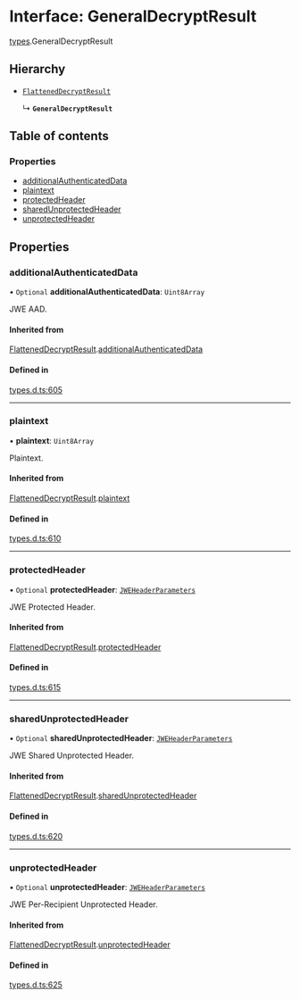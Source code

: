 # Interface: GeneralDecryptResult

[types](../modules/types.md).GeneralDecryptResult

## Hierarchy

- [`FlattenedDecryptResult`](types.FlattenedDecryptResult.md)

  ↳ **`GeneralDecryptResult`**

## Table of contents

### Properties

- [additionalAuthenticatedData](types.GeneralDecryptResult.md#additionalauthenticateddata)
- [plaintext](types.GeneralDecryptResult.md#plaintext)
- [protectedHeader](types.GeneralDecryptResult.md#protectedheader)
- [sharedUnprotectedHeader](types.GeneralDecryptResult.md#sharedunprotectedheader)
- [unprotectedHeader](types.GeneralDecryptResult.md#unprotectedheader)

## Properties

### additionalAuthenticatedData

• `Optional` **additionalAuthenticatedData**: `Uint8Array`

JWE AAD.

#### Inherited from

[FlattenedDecryptResult](types.FlattenedDecryptResult.md).[additionalAuthenticatedData](types.FlattenedDecryptResult.md#additionalauthenticateddata)

#### Defined in

[types.d.ts:605](https://github.com/panva/jose/blob/v3.14.4/src/types.d.ts#L605)

___

### plaintext

• **plaintext**: `Uint8Array`

Plaintext.

#### Inherited from

[FlattenedDecryptResult](types.FlattenedDecryptResult.md).[plaintext](types.FlattenedDecryptResult.md#plaintext)

#### Defined in

[types.d.ts:610](https://github.com/panva/jose/blob/v3.14.4/src/types.d.ts#L610)

___

### protectedHeader

• `Optional` **protectedHeader**: [`JWEHeaderParameters`](types.JWEHeaderParameters.md)

JWE Protected Header.

#### Inherited from

[FlattenedDecryptResult](types.FlattenedDecryptResult.md).[protectedHeader](types.FlattenedDecryptResult.md#protectedheader)

#### Defined in

[types.d.ts:615](https://github.com/panva/jose/blob/v3.14.4/src/types.d.ts#L615)

___

### sharedUnprotectedHeader

• `Optional` **sharedUnprotectedHeader**: [`JWEHeaderParameters`](types.JWEHeaderParameters.md)

JWE Shared Unprotected Header.

#### Inherited from

[FlattenedDecryptResult](types.FlattenedDecryptResult.md).[sharedUnprotectedHeader](types.FlattenedDecryptResult.md#sharedunprotectedheader)

#### Defined in

[types.d.ts:620](https://github.com/panva/jose/blob/v3.14.4/src/types.d.ts#L620)

___

### unprotectedHeader

• `Optional` **unprotectedHeader**: [`JWEHeaderParameters`](types.JWEHeaderParameters.md)

JWE Per-Recipient Unprotected Header.

#### Inherited from

[FlattenedDecryptResult](types.FlattenedDecryptResult.md).[unprotectedHeader](types.FlattenedDecryptResult.md#unprotectedheader)

#### Defined in

[types.d.ts:625](https://github.com/panva/jose/blob/v3.14.4/src/types.d.ts#L625)
